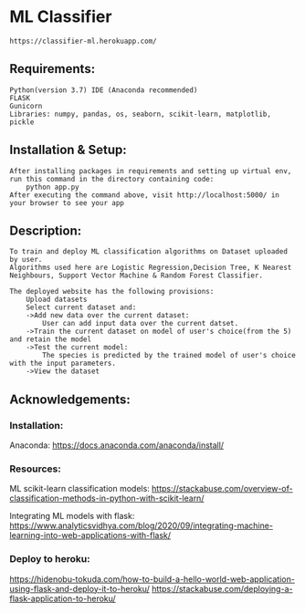 # ML Classifier
	
	https://classifier-ml.herokuapp.com/ 

## Requirements:
	Python(version 3.7) IDE (Anaconda recommended)
	FLASK 
	Gunicorn
	Libraries: numpy, pandas, os, seaborn, scikit-learn, matplotlib, pickle

## Installation & Setup:
	After installing packages in requirements and setting up virtual env,
	run this command in the directory containing code:
		python app.py
	After executing the command above, visit http://localhost:5000/ in your browser to see your app

## Description:
	To train and deploy ML classification algorithms on Dataset uploaded by user. 
	Algorithms used here are Logistic Regression,Decision Tree, K Nearest Neighbours, Support Vector Machine & Random Forest Classifier.

	The deployed website has the following provisions:
		Upload datasets
		Select current dataset and:
		->Add new data over the current dataset: 
			User can add input data over the current datset.
		->Train the current dataset on model of user's choice(from the 5) and retain the model
		->Test the current model: 
			The species is predicted by the trained model of user's choice with the input parameters.
		->View the dataset

## Acknowledgements:
### Installation:
Anaconda: https://docs.anaconda.com/anaconda/install/

### Resources:
ML scikit-learn classification models:
https://stackabuse.com/overview-of-classification-methods-in-python-with-scikit-learn/

Integrating ML models with flask: 
https://www.analyticsvidhya.com/blog/2020/09/integrating-machine-learning-into-web-applications-with-flask/

### Deploy to heroku:
https://hidenobu-tokuda.com/how-to-build-a-hello-world-web-application-using-flask-and-deploy-it-to-heroku/
https://stackabuse.com/deploying-a-flask-application-to-heroku/
	
	
	
		

